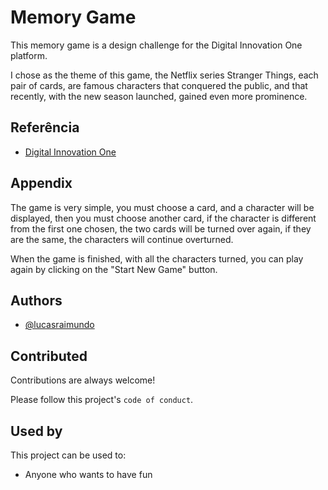 
# Memory Game

This memory game is a design challenge for the Digital Innovation One platform.

I chose as the theme of this game, the Netflix series Stranger Things, each pair of cards, are famous characters that conquered the public, and that recently, with the new season launched, gained even more prominence.


## Referência

 - [Digital Innovation One](https://www.dio.me/)
 

## Appendix

The game is very simple, you must choose a card, and a character will be displayed, then you must choose another card, if the character is different from the first one chosen, the two cards will be turned over again, if they are the same, the characters will continue overturned.


When the game is finished, with all the characters turned, you can play again by clicking on the "Start New Game" button.


## Authors

- [@lucasraimundo](https://www.github.com/LucasRaimundo)


## Contributed

Contributions are always welcome!

Please follow this project's `code of conduct`.


## Used by

This project can be used to:

- Anyone who wants to have fun

